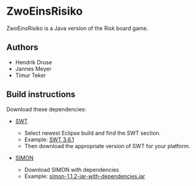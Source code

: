 ZwoEinsRisiko
=============

ZwoEinsRisiko is a Java version of the Risk board game.

Authors
-------

 + Hendrik Druse
 + Jannes Meyer
 + Timur Teker

Build instructions
------------------

Download these dependencies:

 + [SWT](http://archive.eclipse.org/eclipse/downloads/)

	+ Select newest Eclipse build and find the SWT section.
	+ Example: [SWT 3.6.1](http://archive.eclipse.org/eclipse/downloads/drops/R-3.6.1-201009090800/#SWT)
	+ Then download the appropriate version of SWT for your platform.

 + [SIMON](http://dev.root1.de/projects/simon/files)

	+ Download SIMON with dependencies
	+ Example: [simon-1.1.2-jar-with-dependencies.jar](http://dev.root1.de/attachments/download/120/simon-1.1.2-jar-with-dependencies.jar)